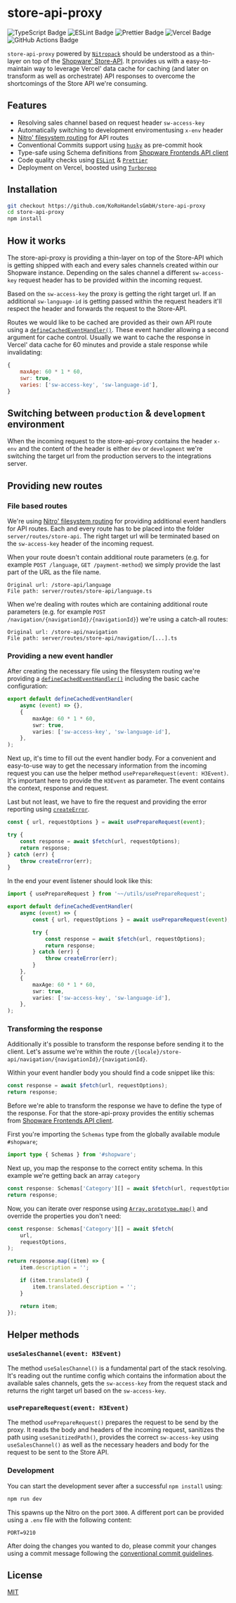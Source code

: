 # store-api-proxy

![TypeScript Badge](https://img.shields.io/badge/TypeScript-3178C6?logo=typescript&logoColor=fff&style=for-the-badge)
![ESLint Badge](https://img.shields.io/badge/ESLint-4B32C3?logo=eslint&logoColor=fff&style=for-the-badge)
![Prettier Badge](https://img.shields.io/badge/Prettier-F7B93E?logo=prettier&logoColor=fff&style=for-the-badge)
![Vercel Badge](https://img.shields.io/badge/Vercel-000?logo=vercel&logoColor=fff&style=for-the-badge)
![GitHub Actions Badge](https://img.shields.io/badge/GitHub%20Actions-2088FF?logo=githubactions&logoColor=fff&style=for-the-badge)

`store-api-proxy` powered by [`Nitropack`](https://nitro.unjs.io/) should be understood as a thin-layer on top of the [Shopware' Store-API](https://shopware.stoplight.io/docs/store-api/38777d33d92dc-quick-start-guide). It provides us with a easy-to-maintain way to leverage Vercel' data cache for caching (and later on transform as well as orchestrate) API responses to overcome the shortcomings of the Store API we're consuming.

## Features
* Resolving sales channel based on request header `sw-access-key`
* Automatically switching to development enviromentusing `x-env` header
* [Nitro' filesystem routing](https://nitro.unjs.io/guide/routing#filesystem-routing) for API routes
* Conventional Commits support using [`husky`](https://typicode.github.io/husky/) as pre-commit hook
* Type-safe using Schema definitions from [Shopware Frontends API client](https://www.npmjs.com/package/@shopware/api-client)
* Code quality checks using [`ESLint`](https://eslint.org/) & [`Prettier`](https://prettier.io/)
* Deployment on Vercel, boosted using [`Turborepo`](https://turbo.build/repo/docs/guides/single-package-workspaces)

## Installation

```bash
git checkout https://github.com/KoRoHandelsGmbH/store-api-proxy
cd store-api-proxy
npm install
```

## How it works

The store-api-proxy is providing a thin-layer on top of the Store-API which is getting shipped with each and every sales channels created within our Shopware instance. Depending on the sales channel a different `sw-access-key` request header has to be provided within the incoming request.

Based on the `sw-access-key` the proxy is getting the right target url. If an additional `sw-language-id` is getting passed within the request headers it'll respect the header and forwards the request to the Store-API.

Routes we would like to be cached are provided as their own API route using a [`defineCachedEventHandler()`](https://nitro.unjs.io/guide/cache#cached-event-handlers). These event handler allowing a second argument for cache control. Usually we want to cache the response in Vercel' data cache for 60 minutes and provide a stale response while invalidating:

```js
{
    maxAge: 60 * 1 * 60,
    swr: true,
    varies: ['sw-access-key', 'sw-language-id'],
}
```

## Switching between `production` & `development` environment

When the incoming request to the store-api-proxy contains the header `x-env` and the content of the header is either `dev` or `development` we're switching the target url from the production servers to the integrations server.

## Providing new routes

### File based routes

We're using [Nitro' filesystem routing](https://nitro.unjs.io/guide/routing#filesystem-routing) for providing additional event handlers for API routes. Each and every route has to be placed into the folder `server/routes/store-api`. The right target url will be terminated based on the `sw-access-key` header of the incoming request.

When your route doesn't contain additional route parameters (e.g. for example `POST /language`, `GET /payment-method`) we simply provide the last part of the URL as the file name.

```
Original url: /store-api/language
File path: server/routes/store-api/language.ts
```

When we're dealing with routes which are containing additional route parameters (e.g. for example `POST /navigation/{navigationId}/{navigationId}`) we're using a catch-all routes:

```
Original url: /store-api/navigation
File path: server/routes/store-api/navigation/[...].ts
```

### Providing a new event handler

After creating the necessary file using the filesystem routing we're providing a [`defineCachedEventHandler()`](https://nitro.unjs.io/guide/cache#cached-event-handlers) including the basic cache configuration:

```ts
export default defineCachedEventHandler(
    async (event) => {},
    {
        maxAge: 60 * 1 * 60,
        swr: true,
        varies: ['sw-access-key', 'sw-language-id'],
    },
);
```

Next up, it's time to fill out the event handler body. For a convenient and easy-to-use way to get the necessary information from the incoming request you can use the helper method `usePrepareRequest(event: H3Event)`. It's important here to provide the `H3Event` as parameter. The event contains the context, response and request.

Last but not least, we have to fire the request and providing the error reporting using [`createError`](https://h3.unjs.io/guide/event-handler#error-handling).

```ts
const { url, requestOptions } = await usePrepareRequest(event);

try {
    const response = await $fetch(url, requestOptions);
    return response;
} catch (err) {
    throw createError(err);
}
```

In the end your event listener should look like this:

```ts
import { usePrepareRequest } from '~~/utils/usePrepareRequest';

export default defineCachedEventHandler(
    async (event) => {
        const { url, requestOptions } = await usePrepareRequest(event);

        try {
            const response = await $fetch(url, requestOptions);
            return response;
        } catch (err) {
            throw createError(err);
        }
    },
    {
        maxAge: 60 * 1 * 60,
        swr: true,
        varies: ['sw-access-key', 'sw-language-id'],
    },
);
```

### Transforming the response

Additionally it's possible to transform the response before sending it to the client. Let's assume we're within the route `/{locale}/store-api/navigation/{navigationId}/{navigationId}`.

Within your event handler body you should find a code snippet like this:

```ts
const response = await $fetch(url, requestOptions);
return response;
```

Before we're able to transform the response we have to define the type of the response. For that the store-api-proxy provides the entitiy schemas from [Shopware Frontends API client](https://www.npmjs.com/package/@shopware/api-client).

First you're importing the `Schemas` type from the globally available module `#shopware`;

```ts
import type { Schemas } from '#shopware';
```

Next up, you map the response to the correct entity schema. In this example we're getting back an array `category`

```ts
const response: Schemas['Category'][] = await $fetch(url, requestOptions);
return response;
```

Now, you can iterate over response using [`Array.prototype.map()`](https://developer.mozilla.org/en-US/docs/Web/JavaScript/Reference/Global_Objects/Array/map) and override the properties you don't need:

```ts
const response: Schemas['Category'][] = await $fetch(
    url,
    requestOptions,
);

return response.map((item) => {
    item.description = '';

    if (item.translated) {
        item.translated.description = '';
    }

    return item;
});
```

## Helper methods

### `useSalesChannel(event: H3Event)`

The method `useSalesChannel()` is a fundamental part of the stack resolving. It's reading out the runtime config which contains the information about the available sales channels, gets the `sw-access-key` from the request stack and returns the right target url based on the `sw-access-key`.

### `usePrepareRequest(event: H3Event)`

The method `usePrepareRequest()` prepares the request to be send by the proxy. It reads the body and headers of the incoming request, sanitizes the path using `useSanitizedPath()`, provides the correct `sw-access-key` using `useSalesChannel()` as well as the necessary headers and body for the request to be sent to the Store API.

### Development

You can start the development sever after a successful `npm install` using:

```bash
npm run dev
```

This spawns up the Nitro on the port `3000`. A different port can be provided using a `.env` file with the following content:

```
PORT=9210
```

After doing the changes you wanted to do, please commit your changes using a commit message following the [conventional commit guidelines](https://www.conventionalcommits.org/en/v1.0.0/#summary).

## License

[MIT](https://choosealicense.com/licenses/mit/)
